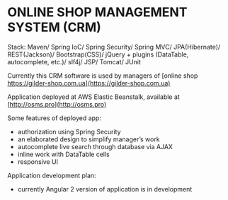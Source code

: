 ONLINE SHOP MANAGEMENT SYSTEM (CRM)
===============================

Stack:
Maven/ Spring IoC/ Spring Security/ Spring MVC/ JPA(Hibernate)/ REST(Jackson)/
Bootstrap(CSS)/ jQuery + plugins (DataTable, autocomplete, etc.)/ slf4j/  JSP/ Tomcat/ JUnit

Currently this CRM software is used by managers of [online shop https://gilder-shop.com.ua](https://gilder-shop.com.ua)

Application deployed at AWS Elastic Beanstalk, available at [http://osms.pro](http://osms.pro)

Some features of deployed app:
- authorization using Spring Security
- an elaborated design to simplify  manager’s work
- autocomplete live search through database via AJAX
- inline work with DataTable cells
- responsive UI

Application development plan:
- currently Angular 2 version of application is in development